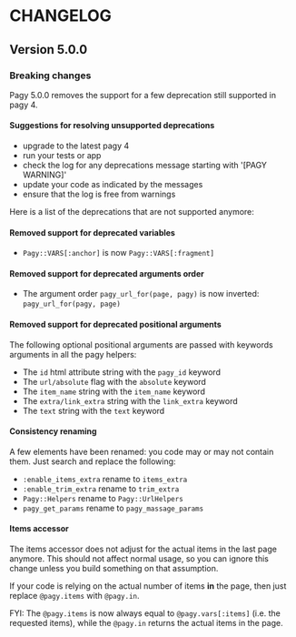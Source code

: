 # CHANGELOG

## Version 5.0.0

### Breaking changes

Pagy 5.0.0 removes the support for a few deprecation still supported in pagy 4.

#### Suggestions for resolving unsupported deprecations

- upgrade to the latest pagy 4
- run your tests or app
- check the log for any deprecations message starting with '[PAGY WARNING]'
- update your code as indicated by the messages
- ensure that the log is free from warnings

Here is a list of the deprecations that are not supported anymore:

#### Removed support for deprecated variables

- `Pagy::VARS[:anchor]` is now `Pagy::VARS[:fragment]`

#### Removed support for deprecated arguments order

- The argument order `pagy_url_for(page, pagy)` is now inverted: `pagy_url_for(pagy, page)`

#### Removed support for deprecated positional arguments

The following optional positional arguments are passed with keywords arguments in all the pagy helpers:

- The `id` html attribute string with the `pagy_id` keyword
- The `url/absolute` flag with the `absolute` keyword
- The `item_name` string with the `item_name` keyword
- The `extra/link_extra` string with the `link_extra` keyword
- The `text` string with the `text` keyword

#### Consistency renaming

A few elements have been renamed: you code may or may not contain them. Just search and replace the following:

- `:enable_items_extra` rename to `items_extra`
- `:enable_trim_extra` rename to `trim_extra`
- `Pagy::Helpers` rename to `Pagy::UrlHelpers`
- `pagy_get_params` rename to `pagy_massage_params`

#### Items accessor

The items accessor does not adjust for the actual items in the last page anymore. This should not affect normal usage, so you can ignore this change unless you build something on that assumption.

If your code is relying on the actual number of items **in** the page, then just replace `@pagy.items` with `@pagy.in`.

FYI: The `@pagy.items` is now always equal to `@pagy.vars[:items]` (i.e. the requested items), while the `@pagy.in` returns the actual items in the page.
